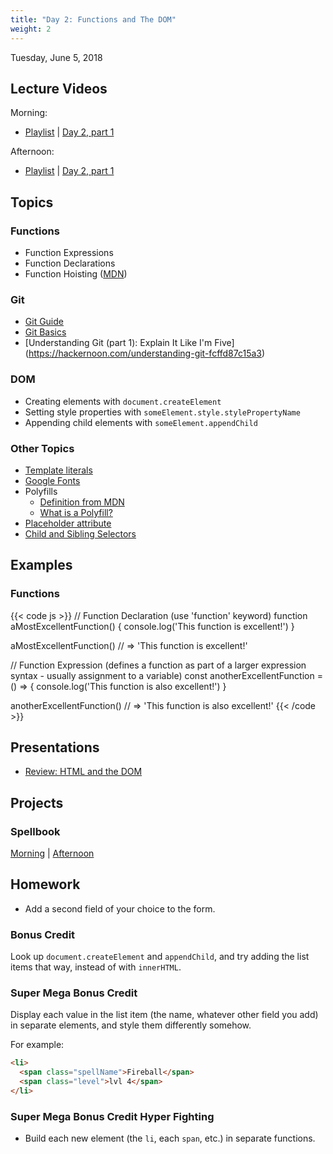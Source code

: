 ```yaml
---
title: "Day 2: Functions and The DOM"
weight: 2
---
```


<date>Tuesday, June 5, 2018</date>

## Lecture Videos

Morning:

* [Playlist](https://www.youtube.com/watch?v=AxtgfBl_yIw&list=PLuT2TqJuwaY-wZ8GKN0bjgCwNVf1WpEGp) | [Day 2, part 1](https://www.youtube.com/watch?v=piSflVSmiOI&list=PLuT2TqJuwaY-wZ8GKN0bjgCwNVf1WpEGp&index=6)

Afternoon:

* [Playlist](https://www.youtube.com/watch?v=GOQvgEk9IBM&list=PLuT2TqJuwaY90mQ7meSdhHMX6FbfCaLNA) | [Day 2, part 1](https://www.youtube.com/watch?v=Olz7MncGYJA&index=8)

## Topics

### Functions
* Function Expressions
* Function Declarations
* Function Hoisting ([MDN](https://developer.mozilla.org/en-US/docs/Glossary/Hoisting))

### Git

* [Git Guide](http://rogerdudler.github.io/git-guide/)
* [Git Basics](https://git-scm.com/book/en/v2/Getting-Started-Git-Basics)
* [Understanding Git (part 1): Explain It Like I'm Five] (https://hackernoon.com/understanding-git-fcffd87c15a3)

<div class="img github-flow"></div>

### DOM
* Creating elements with `document.createElement`
* Setting style properties with `someElement.style.stylePropertyName`
* Appending child elements with `someElement.appendChild`

### Other Topics

* [Template literals](https://developer.mozilla.org/en-US/docs/Web/JavaScript/Reference/Template_literals)
* [Google Fonts](https://fonts.google.com/)
* Polyfills
  * [Definition from MDN](https://developer.mozilla.org/en-US/docs/Glossary/Polyfill)
  * [What is a Polyfill?](https://remysharp.com/2010/10/08/what-is-a-polyfill)
* [Placeholder attribute](https://www.w3schools.com/tags/att_placeholder.asp)
* [Child and Sibling Selectors](https://css-tricks.com/child-and-sibling-selectors/) 

## Examples

### Functions
{{< code js >}}
  // Function Declaration (use 'function' keyword)
  function aMostExcellentFunction() {
    console.log('This function is excellent!')
  }

  aMostExcellentFunction() // => 'This function is excellent!'

  // Function Expression (defines a function as part of a larger expression syntax - usually assignment to a variable)
  const anotherExcellentFunction = () => {
    console.log('This function is also excellent!')
  }

  anotherExcellentFunction() // => 'This function is also excellent!'
{{< /code >}}

## Presentations

* <a target="_blank" href="/day02.pdf">Review: HTML and the DOM</a>

## Projects

### Spellbook

[Morning](https://github.com/xtbc18s2/spellbook) | [Afternoon](https://github.com/xtbc18s2/spellbook/tree/afternoon)

## Homework

* Add a second field of your choice to the form.

### Bonus Credit

Look up `document.createElement` and `appendChild`, and try adding the list items that way, instead of with `innerHTML`.

### Super Mega Bonus Credit

Display each value in the list item (the name, whatever other field you add) in separate elements, and style them differently somehow.

For example:

```html
<li>
  <span class="spellName">Fireball</span>
  <span class="level">lvl 4</span>
</li>
```

### Super Mega Bonus Credit Hyper Fighting

* Build each new element (the `li`, each `span`, etc.) in separate functions.
